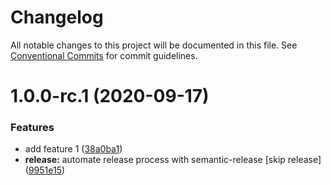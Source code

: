 # Changelog

All notable changes to this project will be documented in this file. See
[Conventional Commits](https://conventionalcommits.org) for commit guidelines.

# 1.0.0-rc.1 (2020-09-17)


### Features

* add feature 1 ([38a0ba1](https://github.com/hyperweavers/semantic-release-gitflow-sample/commit/38a0ba10db8c8fa797e5fb25cfa7c76da365a8e5))
* **release:** automate release process with semantic-release [skip release] ([9951e15](https://github.com/hyperweavers/semantic-release-gitflow-sample/commit/9951e151775f692515e4534402cb9e26face13a2))
